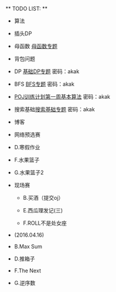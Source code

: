 ** TODO LIST: **

* 算法

 * 插头DP 
 
 * 母函数 [母函数专题](http://acm.hust.edu.cn/vjudge/contest/view.action?cid=52844#overview)
 
 * 背包问题
 
 * DP [基础DP专题](http://acm.hust.edu.cn/vjudge/contest/view.action?cid=110508#overview) 密码：akak
 
 * BFS [BFS专题](http://acm.hust.edu.cn/vjudge/contest/view.action?cid=87959#overview) 密码：akak
 
 * [POJ训练计划第一周基本算法](POJ训练计划第一周基本算法) 密码：akak
 
 * 搜索基础[搜索基础专题](http://acm.hust.edu.cn/vjudge/contest/view.action?cid=101987#overview) 密码：akak

* 博客

 *  网络预选赛
 
   * D.寒假作业
 
   * F.水果篮子
  
   * G.水果篮子2
  
 * 现场赛
 
   * B.买酒（提交oj）
  
   * E.西瓜理发记(三)
  
   * F.ROLL不是处女座

  * (2016.04.16)
   
   * B.Max Sum
   
   * D.推箱子
   
   * F.The Next
   
   * G.逆序数